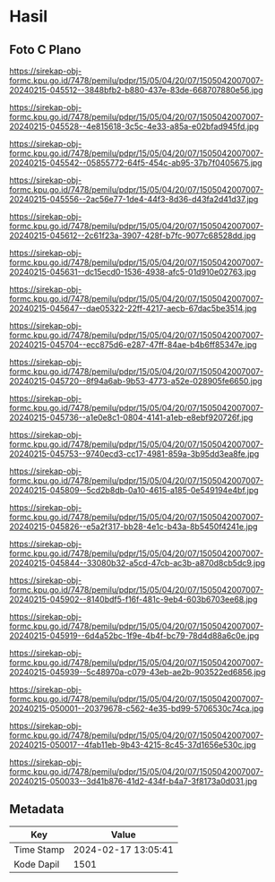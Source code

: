 # Hasil

## Foto C Plano

https://sirekap-obj-formc.kpu.go.id/7478/pemilu/pdpr/15/05/04/20/07/1505042007007-20240215-045512--3848bfb2-b880-437e-83de-668707880e56.jpg

https://sirekap-obj-formc.kpu.go.id/7478/pemilu/pdpr/15/05/04/20/07/1505042007007-20240215-045528--4e815618-3c5c-4e33-a85a-e02bfad945fd.jpg

https://sirekap-obj-formc.kpu.go.id/7478/pemilu/pdpr/15/05/04/20/07/1505042007007-20240215-045542--05855772-64f5-454c-ab95-37b7f0405675.jpg

https://sirekap-obj-formc.kpu.go.id/7478/pemilu/pdpr/15/05/04/20/07/1505042007007-20240215-045556--2ac56e77-1de4-44f3-8d36-d43fa2d41d37.jpg

https://sirekap-obj-formc.kpu.go.id/7478/pemilu/pdpr/15/05/04/20/07/1505042007007-20240215-045612--2c61f23a-3907-428f-b7fc-9077c68528dd.jpg

https://sirekap-obj-formc.kpu.go.id/7478/pemilu/pdpr/15/05/04/20/07/1505042007007-20240215-045631--dc15ecd0-1536-4938-afc5-01d910e02763.jpg

https://sirekap-obj-formc.kpu.go.id/7478/pemilu/pdpr/15/05/04/20/07/1505042007007-20240215-045647--dae05322-22ff-4217-aecb-67dac5be3514.jpg

https://sirekap-obj-formc.kpu.go.id/7478/pemilu/pdpr/15/05/04/20/07/1505042007007-20240215-045704--ecc875d6-e287-47ff-84ae-b4b6ff85347e.jpg

https://sirekap-obj-formc.kpu.go.id/7478/pemilu/pdpr/15/05/04/20/07/1505042007007-20240215-045720--8f94a6ab-9b53-4773-a52e-028905fe6650.jpg

https://sirekap-obj-formc.kpu.go.id/7478/pemilu/pdpr/15/05/04/20/07/1505042007007-20240215-045736--a1e0e8c1-0804-4141-a1eb-e8ebf920726f.jpg

https://sirekap-obj-formc.kpu.go.id/7478/pemilu/pdpr/15/05/04/20/07/1505042007007-20240215-045753--9740ecd3-cc17-4981-859a-3b95dd3ea8fe.jpg

https://sirekap-obj-formc.kpu.go.id/7478/pemilu/pdpr/15/05/04/20/07/1505042007007-20240215-045809--5cd2b8db-0a10-4615-a185-0e549194e4bf.jpg

https://sirekap-obj-formc.kpu.go.id/7478/pemilu/pdpr/15/05/04/20/07/1505042007007-20240215-045826--e5a2f317-bb28-4e1c-b43a-8b5450f4241e.jpg

https://sirekap-obj-formc.kpu.go.id/7478/pemilu/pdpr/15/05/04/20/07/1505042007007-20240215-045844--33080b32-a5cd-47cb-ac3b-a870d8cb5dc9.jpg

https://sirekap-obj-formc.kpu.go.id/7478/pemilu/pdpr/15/05/04/20/07/1505042007007-20240215-045902--8140bdf5-f16f-481c-9eb4-603b6703ee68.jpg

https://sirekap-obj-formc.kpu.go.id/7478/pemilu/pdpr/15/05/04/20/07/1505042007007-20240215-045919--6d4a52bc-1f9e-4b4f-bc79-78d4d88a6c0e.jpg

https://sirekap-obj-formc.kpu.go.id/7478/pemilu/pdpr/15/05/04/20/07/1505042007007-20240215-045939--5c48970a-c079-43eb-ae2b-903522ed6856.jpg

https://sirekap-obj-formc.kpu.go.id/7478/pemilu/pdpr/15/05/04/20/07/1505042007007-20240215-050001--20379678-c562-4e35-bd99-5706530c74ca.jpg

https://sirekap-obj-formc.kpu.go.id/7478/pemilu/pdpr/15/05/04/20/07/1505042007007-20240215-050017--4fab11eb-9b43-4215-8c45-37d1656e530c.jpg

https://sirekap-obj-formc.kpu.go.id/7478/pemilu/pdpr/15/05/04/20/07/1505042007007-20240215-050033--3d41b876-41d2-434f-b4a7-3f8173a0d031.jpg


## Metadata

| Key        | Value               |
| ---------- | ------------------- |
| Time Stamp | 2024-02-17 13:05:41 |
| Kode Dapil | 1501                |



